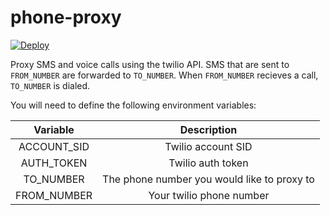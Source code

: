 # phone-proxy

[![Deploy](https://www.herokucdn.com/deploy/button.svg)](https://heroku.com/deploy)

Proxy SMS and voice calls using the twilio API. SMS that are sent to `FROM_NUMBER` are forwarded to `TO_NUMBER`. When `FROM_NUMBER` recieves a call, `TO_NUMBER` is dialed.

You will need to define the following environment variables:

|   Variable  |                 Description                 |
|:-----------:|:-------------------------------------------:|
| ACCOUNT_SID | Twilio account SID                          |
| AUTH_TOKEN  | Twilio auth token                           |
| TO_NUMBER   | The phone number you would like to proxy to |
| FROM_NUMBER | Your twilio phone number                    |
